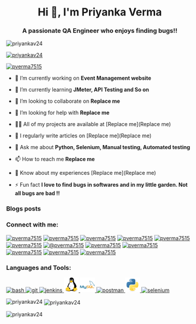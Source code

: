 <h1 align="center">Hi 👋, I'm Priyanka Verma</h1>
<h3 align="center">A passionate QA Engineer who enjoys finding bugs!!</h3>

<p align="left"> <img src="https://komarev.com/ghpvc/?username=priyankav24&label=Profile%20views&color=0e75b6&style=flat" alt="priyankav24" /> </p>

<p align="left"> <a href="https://github.com/ryo-ma/github-profile-trophy"><img src="https://github-profile-trophy.vercel.app/?username=priyankav24" alt="priyankav24" /></a> </p>

<p align="left"> <a href="https://twitter.com/pverma7515" target="blank"><img src="https://img.shields.io/twitter/follow/pverma7515?logo=twitter&style=for-the-badge" alt="pverma7515" /></a> </p>

- 🔭 I’m currently working on **Event Management website**

- 🌱 I’m currently learning **JMeter, API Testing and So on**

- 👯 I’m looking to collaborate on **Replace me**

- 🤝 I’m looking for help with **Replace me**

- 👨‍💻 All of my projects are available at [Replace me](Replace me)

- 📝 I regularly write articles on [Replace me](Replace me)

- 💬 Ask me about **Python, Selenium, Manual testing, Automated testing**

- 📫 How to reach me **Replace me**

- 📄 Know about my experiences [Replace me](Replace me)

- ⚡ Fun fact **I love to find bugs in softwares and in my little garden. Not all bugs are bad !!**

### Blogs posts
<!-- BLOG-POST-LIST:START -->
<!-- BLOG-POST-LIST:END -->

<h3 align="left">Connect with me:</h3>
<p align="left">
<a href="https://twitter.com/pverma7515" target="blank"><img align="center" src="https://raw.githubusercontent.com/rahuldkjain/github-profile-readme-generator/master/src/images/icons/Social/twitter.svg" alt="pverma7515" height="30" width="40" /></a>
<a href="https://linkedin.com/in/pverma7515" target="blank"><img align="center" src="https://raw.githubusercontent.com/rahuldkjain/github-profile-readme-generator/master/src/images/icons/Social/linked-in-alt.svg" alt="pverma7515" height="30" width="40" /></a>
<a href="https://codesandbox.com/pverma7515" target="blank"><img align="center" src="https://raw.githubusercontent.com/rahuldkjain/github-profile-readme-generator/master/src/images/icons/Social/codesandbox.svg" alt="pverma7515" height="30" width="40" /></a>
<a href="https://fb.com/pverma7515" target="blank"><img align="center" src="https://raw.githubusercontent.com/rahuldkjain/github-profile-readme-generator/master/src/images/icons/Social/facebook.svg" alt="pverma7515" height="30" width="40" /></a>
<a href="https://dribbble.com/pverma7515" target="blank"><img align="center" src="https://raw.githubusercontent.com/rahuldkjain/github-profile-readme-generator/master/src/images/icons/Social/dribbble.svg" alt="pverma7515" height="30" width="40" /></a>
<a href="https://hashnode.com/pverma7515" target="blank"><img align="center" src="https://raw.githubusercontent.com/rahuldkjain/github-profile-readme-generator/master/src/images/icons/Social/hashnode.svg" alt="pverma7515" height="30" width="40" /></a>
<a href="https://medium.com/@pverma7515" target="blank"><img align="center" src="https://raw.githubusercontent.com/rahuldkjain/github-profile-readme-generator/master/src/images/icons/Social/medium.svg" alt="@pverma7515" height="30" width="40" /></a>
<a href="https://www.youtube.com/c/pverma7515" target="blank"><img align="center" src="https://raw.githubusercontent.com/rahuldkjain/github-profile-readme-generator/master/src/images/icons/Social/youtube.svg" alt="pverma7515" height="30" width="40" /></a>
<a href="https://www.hackerrank.com/pverma7515" target="blank"><img align="center" src="https://raw.githubusercontent.com/rahuldkjain/github-profile-readme-generator/master/src/images/icons/Social/hackerrank.svg" alt="pverma7515" height="30" width="40" /></a>
<a href="https://www.leetcode.com/pverma7515" target="blank"><img align="center" src="https://raw.githubusercontent.com/rahuldkjain/github-profile-readme-generator/master/src/images/icons/Social/leet-code.svg" alt="pverma7515" height="30" width="40" /></a>
<a href="https://www.hackerearth.com/pverma7515" target="blank"><img align="center" src="https://raw.githubusercontent.com/rahuldkjain/github-profile-readme-generator/master/src/images/icons/Social/hackerearth.svg" alt="pverma7515" height="30" width="40" /></a>
<a href="https://discord.gg/pverma7515" target="blank"><img align="center" src="https://raw.githubusercontent.com/rahuldkjain/github-profile-readme-generator/master/src/images/icons/Social/discord.svg" alt="pverma7515" height="30" width="40" /></a>
</p>

<h3 align="left">Languages and Tools:</h3>
<p align="left"> <a href="https://www.gnu.org/software/bash/" target="_blank" rel="noreferrer"> <img src="https://www.vectorlogo.zone/logos/gnu_bash/gnu_bash-icon.svg" alt="bash" width="40" height="40"/> </a> <a href="https://git-scm.com/" target="_blank" rel="noreferrer"> <img src="https://www.vectorlogo.zone/logos/git-scm/git-scm-icon.svg" alt="git" width="40" height="40"/> </a> <a href="https://www.jenkins.io" target="_blank" rel="noreferrer"> <img src="https://www.vectorlogo.zone/logos/jenkins/jenkins-icon.svg" alt="jenkins" width="40" height="40"/> </a> <a href="https://www.linux.org/" target="_blank" rel="noreferrer"> <img src="https://raw.githubusercontent.com/devicons/devicon/master/icons/linux/linux-original.svg" alt="linux" width="40" height="40"/> </a> <a href="https://www.mysql.com/" target="_blank" rel="noreferrer"> <img src="https://raw.githubusercontent.com/devicons/devicon/master/icons/mysql/mysql-original-wordmark.svg" alt="mysql" width="40" height="40"/> </a> <a href="https://postman.com" target="_blank" rel="noreferrer"> <img src="https://www.vectorlogo.zone/logos/getpostman/getpostman-icon.svg" alt="postman" width="40" height="40"/> </a> <a href="https://www.python.org" target="_blank" rel="noreferrer"> <img src="https://raw.githubusercontent.com/devicons/devicon/master/icons/python/python-original.svg" alt="python" width="40" height="40"/> </a> <a href="https://www.selenium.dev" target="_blank" rel="noreferrer"> <img src="https://raw.githubusercontent.com/detain/svg-logos/780f25886640cef088af994181646db2f6b1a3f8/svg/selenium-logo.svg" alt="selenium" width="40" height="40"/> </a> </p>

<p><img align="left" src="https://github-readme-stats.vercel.app/api/top-langs?username=priyankav24&show_icons=true&locale=en&layout=compact" alt="priyankav24" /></p>

<p>&nbsp;<img align="center" src="https://github-readme-stats.vercel.app/api?username=priyankav24&show_icons=true&locale=en" alt="priyankav24" /></p>

<p><img align="center" src="https://github-readme-streak-stats.herokuapp.com/?user=priyankav24&" alt="priyankav24" /></p>
